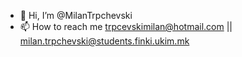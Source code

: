- 👋 Hi, I’m @MilanTrpchevski
- 📫 How to reach me trpcevskimilan@hotmail.com || milan.trpchevski@students.finki.ukim.mk

